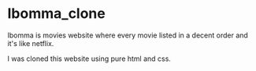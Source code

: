 # Ibomma_clone
Ibomma is movies website where every movie listed in a decent order and it's like netflix.

I was cloned this website using pure html and css.
